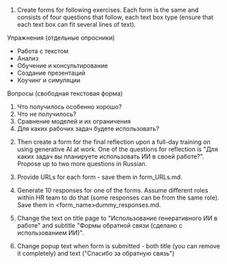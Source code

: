 1. Create forms for following exercises. Each form is the same and consists of four questions that follow, each text box type (ensure that each text box can fit several lines of text).

<Exercises>

Упражнения (отдельные опросники)
- Работа с текстом
- Анализ
- Обучение и консультирование
- Создание презентаций
- Коучинг и симуляции

Вопросы (свободная текстовая форма)
1. Что получилось особенно хорошо?
2. Что не получилось?
3. Сравнение моделей и их ограничения
4. Для каких рабочих задач будете использовать?

</Exercises>


2. Then create a form for the final reflection upon a full-day training on using generative AI at work. One of the questions for reflection is "Для каких задач вы планируете использовать ИИ в своей работе?". Propose up to two more questions in Russian.

3. Provide URLs for each form - save them in form_URLs.md.

4. Generate 10 responses for one of the forms. Assume different roles within HR team to do that (some responses can be from the same role). Save them in <form_name>dummy_responses.md.

5. Change the text on title page to "Использование генеративного ИИ в работе" and subtitle "Формы обратной связи (сделано с использованием ИИ)".

6. Change popup text when form is submitted - both title (you can remove it completely) and text ("Спасибо за обратную связь")